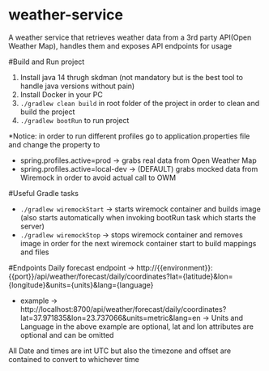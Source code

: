 # weather-service
A weather service that retrieves weather data from a 3rd party API(Open Weather Map), handles them and exposes API endpoints for usage

#Build and Run project

1) Install java 14 thrugh skdman (not mandatory but is the best tool to handle java versions without pain)
2) Install Docker in your PC
3) `./gradlew clean build` in root folder of the project in order to clean and build the project
4) `./gradlew bootRun` to run project

*Notice: in order to run different profiles go to application.properties file and change the property to
- spring.profiles.active=prod -> grabs real data from Open Weather Map
- spring.profiles.active=local-dev -> (DEFAULT) grabs mocked data from Wiremock in order to avoid actual call to OWM

#Useful Gradle tasks
- `./gradlew wiremockStart` -> starts wiremock container and builds image (also starts automatically when invoking bootRun task which starts the server)
- `./gradlew wiremockStop` -> stops wiremock container and removes image in order for the next wiremock container start to build mappings and files

#Endpoints
Daily forecast endpoint -> http://{{environment}}:{{port}}/api/weather/forecast/daily/coordinates?lat={latitude}&lon={longitude}&units={units}&lang={language}
- example -> http://localhost:8700/api/weather/forecast/daily/coordinates?lat=37.971835&lon=23.737066&units=metric&lang=en
-> Units and Language in the above example are optional, lat and lon attributes are optional and can be omitted

All Date and times are int UTC but also the timezone and offset are contained to convert to whichever time

